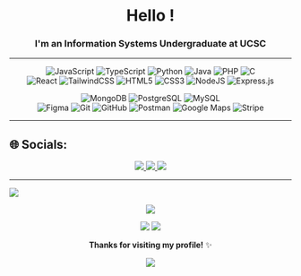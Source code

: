 # <div align="center"> Hello !</div>  

### <div align="center">I'm an Information Systems Undergraduate at UCSC</div>  

---

<div align="center">

![JavaScript](https://img.shields.io/badge/javascript-%23323330.svg?style=for-the-badge&logo=javascript&logoColor=%23F7DF1E)  ![TypeScript](https://img.shields.io/badge/typescript-%23007ACC.svg?style=for-the-badge&logo=typescript&logoColor=white)  ![Python](https://img.shields.io/badge/python-3670A0?style=for-the-badge&logo=python&logoColor=ffdd54)  ![Java](https://img.shields.io/badge/java-F78C40?style=for-the-badge&logo=openjdk&logoColor=white)  ![PHP](https://img.shields.io/badge/php-777BB4.svg?style=for-the-badge&logo=php&logoColor=white)  ![C](https://img.shields.io/badge/c-%2300599C.svg?style=for-the-badge&logo=c&logoColor=white)  
![React](https://img.shields.io/badge/react-%2320232a.svg?style=for-the-badge&logo=react&logoColor=%2361DAFB)  ![TailwindCSS](https://img.shields.io/badge/tailwindcss-%2338B2AC.svg?style=for-the-badge&logo=tailwind-css&logoColor=white)  ![HTML5](https://img.shields.io/badge/html5-%23E34F26.svg?style=for-the-badge&logo=html5&logoColor=white)  ![CSS3](https://img.shields.io/badge/css3-%231572B6.svg?style=for-the-badge&logo=css3&logoColor=white)  ![NodeJS](https://img.shields.io/badge/node.js-6DA55F?style=for-the-badge&logo=node.js&logoColor=white)  ![Express.js](https://img.shields.io/badge/express.js-404D59.svg?style=for-the-badge&logo=express&logoColor=white)

![MongoDB](https://img.shields.io/badge/mongodb-%2347A248.svg?style=for-the-badge&logo=mongodb&logoColor=white)  ![PostgreSQL](https://img.shields.io/badge/postgresql-%23316192.svg?style=for-the-badge&logo=postgresql&logoColor=white)  ![MySQL](https://img.shields.io/badge/mysql-%2300f.svg?style=for-the-badge&logo=mysql&logoColor=white)  
![Figma](https://img.shields.io/badge/figma-F24E1E?style=for-the-badge&logo=figma&logoColor=white)  ![Git](https://img.shields.io/badge/git-%23F05033.svg?style=for-the-badge&logo=git&logoColor=white)  ![GitHub](https://img.shields.io/badge/github-%23121011.svg?style=for-the-badge&logo=github&logoColor=white)  ![Postman](https://img.shields.io/badge/postman-FF6C37?style=for-the-badge&logo=postman&logoColor=white)  ![Google Maps](https://img.shields.io/badge/google_maps_api-4285F4?style=for-the-badge&logo=googlemaps&logoColor=white)  ![Stripe](https://img.shields.io/badge/stripe-008CDD.svg?style=for-the-badge&logo=stripe&logoColor=white)  

</div>  

---

## 🌐 Socials: 
<div align="center">

<a href="https://linkedin.com/in/nihmath-jabir-702923285" target="_blank">
  <img src="https://img.shields.io/badge/linkedin-%231E77B5.svg?style=for-the-badge&logo=linkedin&logoColor=white" />
</a>
<a href="https://github.com/jabir0331" target="_blank">
  <img src="https://img.shields.io/badge/github-%23121011.svg?style=for-the-badge&logo=github&logoColor=white" />
</a>
<a href="mailto:mnnjabir@gmail.com" target="_blank">
  <img src="https://img.shields.io/badge/gmail-D14836.svg?style=for-the-badge&logo=gmail&logoColor=white" />
</a>  

</div>


---

<img src="https://user-images.githubusercontent.com/73097560/115834477-dbab4500-a447-11eb-908a-139a6edaec5c.gif">  

<div align="center">

![](http://github-profile-summary-cards.vercel.app/api/cards/profile-details?username=jabir0331&theme=moonlight)  

![](http://github-profile-summary-cards.vercel.app/api/cards/most-commit-language?username=jabir0331&theme=moonlight)  ![](http://github-profile-summary-cards.vercel.app/api/cards/productive-time?username=jabir0331&theme=moonlight&utcOffset=5.5)  

**Thanks for visiting my profile!** ✨  

<img src="https://user-images.githubusercontent.com/73097560/115834477-dbab4500-a447-11eb-908a-139a6edaec5c.gif">  

</div>  
